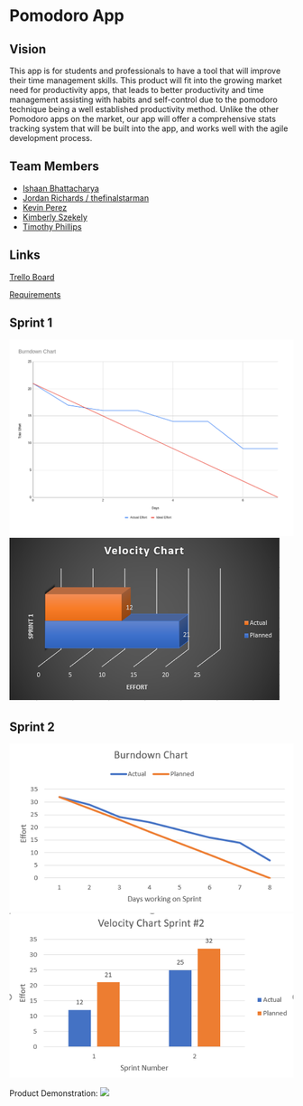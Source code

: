 # Pomodoro App

## Vision

This app is for students and professionals to have a tool that will improve their time management skills.  This product will fit into the growing market need for productivity apps, that leads to better productivity and time management assisting with habits and self-control due to the pomodoro technique being a well established productivity method.  Unlike the other Pomodoro apps on the market, our app will offer a comprehensive stats tracking system that will be built into the app, and works well with the agile development process.

## Team Members

- [Ishaan Bhattacharya](https://github.com/ishaanb555)
- [Jordan Richards / thefinalstarman](https://github.com/thefinalstarman)
- [Kevin Perez](#)
- [Kimberly Szekely](#)
- [Timothy Phillips](https://github.com/Timothy-Phillips)

## Links

[Trello Board](https://trello.com/b/ZoABS7mj)

[Requirements](artifacts/requirements.md)

## Sprint 1

![Sprint 1 Burndown Chart](artifacts/images/burndown_sprint1.png)
![Velocity Chart](artifacts/images/velocitychart.PNG)

## Sprint 2

![Sprint 1 Burndown Chart](artifacts/images/Burndown_chart_sprint2.PNG)
![Velocity Chart](artifacts/images/Velocity_chart_sprint_2.PNG)

Product Demonstration:
[![](http://img.youtube.com/vi/n_Q76xzytGA/0.jpg)](http://www.youtube.com/watch?v=n_Q76xzytGA "Pomodoro App Demo (Sprint #2)")

